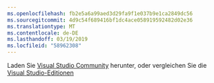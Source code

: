 ```yaml
---
ms.openlocfilehash: fb2e5a6a99aed3d29fa9f1e037b9e1ca2849dc56
ms.sourcegitcommit: 4d9c54f689416bf1dc4ace058919592482d02e36
ms.translationtype: MT
ms.contentlocale: de-DE
ms.lasthandoff: 03/19/2019
ms.locfileid: "58962308"
---
```

Laden Sie [Visual Studio Community](https://visualstudio.microsoft.com/vs/community/) herunter, oder vergleichen Sie die [Visual Studio-Editionen](https://www.visualstudio.com/vs-2015-product-editions)